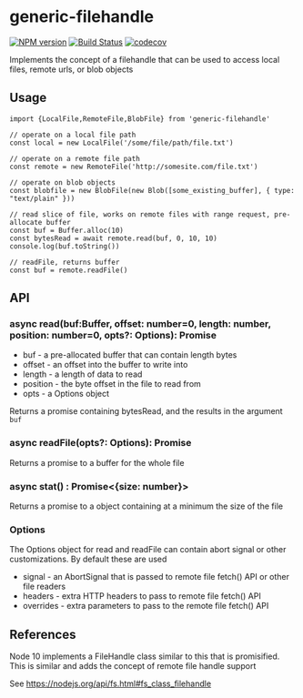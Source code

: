 # generic-filehandle


[![NPM version](https://img.shields.io/npm/v/generic-filehandle.svg?style=flat-square)](https://npmjs.org/package/generic-filehandle)
[![Build Status](https://travis-ci.com/GMOD/generic-filehandle.svg?branch=master)](https://travis-ci.com/GMOD/generic-filehandle)
[![codecov](https://codecov.io/gh/GMOD/generic-filehandle/branch/master/graph/badge.svg)](https://codecov.io/gh/GMOD/generic-filehandle)

Implements the concept of a filehandle that can be used to access local files, remote urls, or blob objects

## Usage

    import {LocalFile,RemoteFile,BlobFile} from 'generic-filehandle'

    // operate on a local file path
    const local = new LocalFile('/some/file/path/file.txt')

    // operate on a remote file path
    const remote = new RemoteFile('http://somesite.com/file.txt')
    
    // operate on blob objects
    const blobfile = new BlobFile(new Blob([some_existing_buffer], { type: "text/plain" }))

    // read slice of file, works on remote files with range request, pre-allocate buffer
    const buf = Buffer.alloc(10)
    const bytesRead = await remote.read(buf, 0, 10, 10)
    console.log(buf.toString())

    // readFile, returns buffer
    const buf = remote.readFile()

## API

### async read(buf:Buffer, offset: number=0, length: number, position: number=0, opts?: Options): Promise<number>

* buf - a pre-allocated buffer that can contain length bytes
* offset - an offset into the buffer to write into
* length - a length of data to read
* position - the byte offset in the file to read from
* opts - a Options object

Returns a promise containing bytesRead, and the results in the argument `buf`

### async readFile(opts?: Options): Promise<Buffer>

Returns a promise to a buffer for the whole file

### async stat() : Promise<{size: number}>

Returns a promise to a object containing at a minimum the size of the file

### Options

The Options object for read and readFile can contain abort signal or other customizations. By default these are used

* signal - an AbortSignal that is passed to remote file fetch() API or other file readers
* headers - extra HTTP headers to pass to remote file fetch() API
* overrides - extra parameters to pass to the remote file fetch() API


## References


Node 10 implements a FileHandle class similar to this that is promisified. This is similar and adds the concept of remote file handle support

See https://nodejs.org/api/fs.html#fs_class_filehandle
